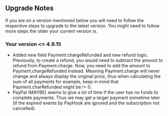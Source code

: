 ## Upgrade Notes
If you are on a version mentioned below you will need to follow the respective steps to upgrade
to the latest version. You might need to follow more steps the older your current version is.


### Your version <= 4.9.15
- Added new field Payment.chargeRefunded and new refund logic. Previously, to create a refund, you would need to
  subtract the amount to refund from Payment.charge. Now, you need to add the amount to Payment.chargeRefunded instead.
  Meaning Payment.charge will never change and always display the original price, thus when calculating the sum of all payments for
  example, keep in mind that Payment.charRefunded might be != 0.
- PayPal (MAYBE) seems to give a lot of time if the user has no funds to complete payments.
  Thus we may get a larger payment sometime later (if the expired events by PayHook are ignored and the subscription not cancelled).